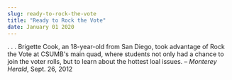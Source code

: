 ```yaml
---
slug: ready-to-rock-the-vote
title: "Ready to Rock the Vote"
date: January 01 2020
---
```


 
<p>
  . . . Brigette Cook, an 18-year-old from San Diego, took advantage of Rock the
  Vote at CSUMB's main quad, where students not only had a chance to join the
  voter rolls, but to learn about the hottest loal issues. –
  <em>Monterey Herald</em>, Sept. 26, 2012
</p>
 
